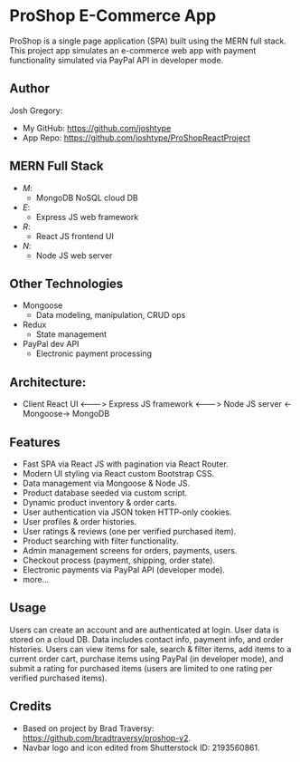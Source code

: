 # ProShop E-Commerce App

ProShop is a single page application (SPA) built using the MERN full stack. This project app simulates an e-commerce web app
with payment functionality simulated via PayPal API in developer mode.

## Author

Josh Gregory:
* My GitHub: https://github.com/joshtype
* App Repo:  https://github.com/joshtype/ProShopReactProject
    
## MERN Full Stack

* *M*:
    * MongoDB NoSQL cloud DB
* *E*:
    * Express JS web framework
* *R*:
    * React JS frontend UI
* *N*:
    * Node JS web server

## Other Technologies

* Mongoose
    * Data modeling, manipulation, CRUD ops
* Redux 
    * State management
* PayPal dev API
    * Electronic payment processing 

## Architecture:

* Client React UI <---> Express JS framework <---> Node JS server <-Mongoose-> MongoDB

## Features

* Fast SPA via React JS with pagination via React Router.
* Modern UI styling via React custom Bootstrap CSS.
* Data management via Mongoose & Node JS.
* Product database seeded via custom script.
* Dynamic product inventory & order carts.
* User authentication via JSON token HTTP-only cookies.
* User profiles & order histories.
* User ratings & reviews (one per verified purchased item).
* Product searching with filter functionality.
* Admin management screens for orders, payments, users.
* Checkout process (payment, shipping, order state).
* Electronic payments via PayPal API (developer mode).
* more...

## Usage

Users can create an account and are authenticated at login. User data is stored on a cloud DB.
Data includes contact info, payment info, and order histories. Users can view items for sale,
search & filter items, add items to a current order cart, purchase items using PayPal (in
developer mode), and submit a rating for purchased items (users are limited to one rating 
per verified purchased items).

## Credits

* Based on project by Brad Traversy: https://github.com/bradtraversy/proshop-v2.
* Navbar logo and icon edited from Shutterstock ID: 2193560861.
